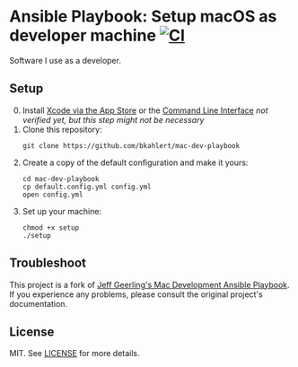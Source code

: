 # Ansible Playbook: Setup macOS as developer machine [![CI][badge-gh-actions]][link-gh-actions]

Software I use as a developer.

## Setup

0. Install [Xcode via the App Store](https://apps.apple.com/us/app/xcode/id497799835) or the [Command Line Interface](https://wilsonmar.github.io/xcode/)
   *not verified yet, but this step might not be necessary*
3. Clone this repository:
   ```shell
   git clone https://github.com/bkahlert/mac-dev-playbook
   ```
4. Create a copy of the default configuration and make it yours:
   ```shell
   cd mac-dev-playbook
   cp default.config.yml config.yml
   open config.yml
   ```
5. Set up your machine:
   ```shell
   chmod +x setup
   ./setup
   ```

## Troubleshoot

This project is a fork of [Jeff Geerling's Mac Development Ansible Playbook](https://github.com/geerlingguy/mac-dev-playbook).  
If you experience any problems, please consult the original project's documentation.

[badge-gh-actions]: https://github.com/bkahlert/mac-dev-playbook/workflows/CI/badge.svg?event=push

[link-gh-actions]: https://github.com/bkahlert/mac-dev-playbook/actions?query=workflow%3ACI

## License

MIT. See [LICENSE](LICENSE) for more details.
